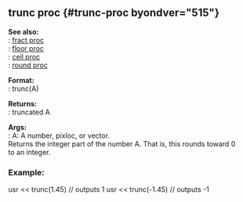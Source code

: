 ## trunc proc {#trunc-proc byondver="515"}    
**See also:**    
:   [fract proc](/proc/fract)    
:   [floor proc](/proc/floor)    
:   [ceil proc](/proc/ceil)    
:   [round proc](/proc/round)    
<!-- -->    
**Format:**    
:   trunc(A)    
<!-- -->    
**Returns:**    
:   truncated A    
<!-- -->    
**Args:**    
:   A: A number, pixloc, or vector.    
Returns the integer part of the number A. That is, this rounds toward 0    
to an integer.    
### Example:    
usr \<\< trunc(1.45) // outputs 1 usr \<\< trunc(-1.45) // outputs -1  